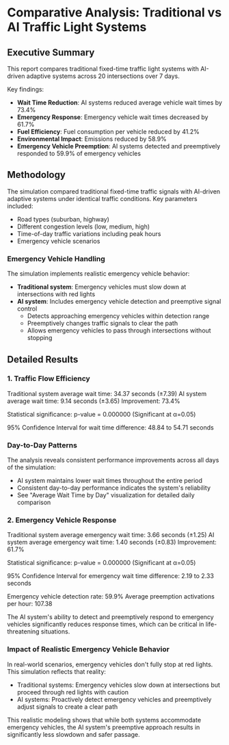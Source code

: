 # Comparative Analysis: Traditional vs AI Traffic Light Systems

## Executive Summary

This report compares traditional fixed-time traffic light systems with AI-driven adaptive systems across 20 intersections over 7 days.

Key findings:
- **Wait Time Reduction**: AI systems reduced average vehicle wait times by 73.4%
- **Emergency Response**: Emergency vehicle wait times decreased by 61.7%
- **Fuel Efficiency**: Fuel consumption per vehicle reduced by 41.2%
- **Environmental Impact**: Emissions reduced by 58.9%
- **Emergency Vehicle Preemption**: AI systems detected and preemptively responded to 59.9% of emergency vehicles

## Methodology

The simulation compared traditional fixed-time traffic signals with AI-driven adaptive systems under identical traffic conditions.
Key parameters included:
- Road types (suburban, highway)
- Different congestion levels (low, medium, high)
- Time-of-day traffic variations including peak hours
- Emergency vehicle scenarios

### Emergency Vehicle Handling
The simulation implements realistic emergency vehicle behavior:
- **Traditional system**: Emergency vehicles must slow down at intersections with red lights
- **AI system**: Includes emergency vehicle detection and preemptive signal control
  - Detects approaching emergency vehicles within detection range
  - Preemptively changes traffic signals to clear the path
  - Allows emergency vehicles to pass through intersections without stopping

## Detailed Results

### 1. Traffic Flow Efficiency

Traditional system average wait time: 34.37 seconds (±7.39)
AI system average wait time: 9.14 seconds (±3.65)
Improvement: 73.4%

Statistical significance: p-value = 0.000000 (Significant at α=0.05)

95% Confidence Interval for wait time difference: 48.84 to 54.71 seconds

### Day-to-Day Patterns

The analysis reveals consistent performance improvements across all days of the simulation:
- AI system maintains lower wait times throughout the entire period
- Consistent day-to-day performance indicates the system's reliability
- See "Average Wait Time by Day" visualization for detailed daily comparison

### 2. Emergency Vehicle Response

Traditional system average emergency wait time: 3.66 seconds (±1.25)
AI system average emergency wait time: 1.40 seconds (±0.83)
Improvement: 61.7%

Statistical significance: p-value = 0.000000 (Significant at α=0.05)

95% Confidence Interval for emergency wait time difference: 2.19 to 2.33 seconds

Emergency vehicle detection rate: 59.9%
Average preemption activations per hour: 107.38

The AI system's ability to detect and preemptively respond to emergency vehicles significantly reduces response times, which can be critical in life-threatening situations.

### Impact of Realistic Emergency Vehicle Behavior

In real-world scenarios, emergency vehicles don't fully stop at red lights. This simulation reflects that reality:
- Traditional systems: Emergency vehicles slow down at intersections but proceed through red lights with caution
- AI systems: Proactively detect emergency vehicles and preemptively adjust signals to create a clear path

This realistic modeling shows that while both systems accommodate emergency vehicles, the AI system's preemptive approach results in significantly less slowdown and safer passage.